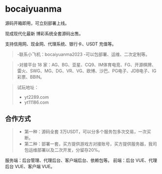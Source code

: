 
# bocaiyuanma

源码开箱即用，可立刻部署上线。

现成现代化最新 博彩系统全套源码出售。

支持信用网、现金网、代理系统、银行卡、USDT 充值等。

> -联系小飞机：bocaiyuanma2023
> -可以包部署、运维、二次定制等。

> -对接平台 18 家：AG、BG、亚星、CQ9、IM体育电竞、FG、开源棋牌、雷火、SWG、MG、DG、VR、VG、欧博、沙巴、PG电子、JDB电子、IG彩票、BBIN。

>试玩地址：
> - yt2289.com
> - yt11186.com


## 合作方式

> - 第一种：源码全套 3万USDT，可以分多个服务包多次交易，一次买断。
> - 第二种：部署一套，买方提供游戏方对接账号，买方提供服务器，我司包运维部署以及二次开发，分留存20%。



服务端：后台管理、代理后台、客户端后台、依赖包等。
前端：后台 VUE、代理后台 VUE、客户端 VUE。



